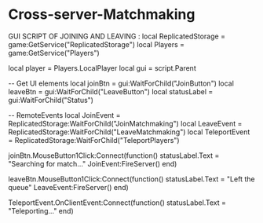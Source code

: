 # Cross-server-Matchmaking
GUI SCRIPT OF JOINING AND LEAVING : 
local ReplicatedStorage = game:GetService("ReplicatedStorage")
local Players = game:GetService("Players")

local player = Players.LocalPlayer
local gui = script.Parent

-- Get UI elements
local joinBtn = gui:WaitForChild("JoinButton")
local leaveBtn = gui:WaitForChild("LeaveButton")
local statusLabel = gui:WaitForChild("Status")

-- RemoteEvents
local JoinEvent = ReplicatedStorage:WaitForChild("JoinMatchmaking")
local LeaveEvent = ReplicatedStorage:WaitForChild("LeaveMatchmaking")
local TeleportEvent = ReplicatedStorage:WaitForChild("TeleportPlayers")

joinBtn.MouseButton1Click:Connect(function()
	statusLabel.Text = "Searching for match..."
	JoinEvent:FireServer()
end)

leaveBtn.MouseButton1Click:Connect(function()
	statusLabel.Text = "Left the queue"
	LeaveEvent:FireServer()
end)

TeleportEvent.OnClientEvent:Connect(function()
	statusLabel.Text = "Teleporting..."
end)
